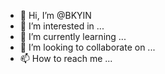 - 👋 Hi, I’m @BKYIN
- 👀 I’m interested in ...
- 🌱 I’m currently learning ...
- 💞️ I’m looking to collaborate on ...
- 📫 How to reach me ...

<!---
BKYIN/BKYIN is a ✨ special ✨ repository because its `README.md` (this file) appears on your GitHub profile.
You can click the Preview link to take a look at your changes.
--->
